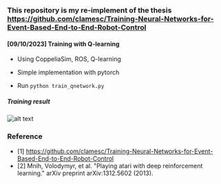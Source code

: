 ### This repository is my re-implement of the thesis https://github.com/clamesc/Training-Neural-Networks-for-Event-Based-End-to-End-Robot-Control
#### [09/10/2023] Training with Q-learning
* Using CoppeliaSim, ROS, Q-learning
* Simple implementation with pytorch

* Run `python train_qnetwork.py`
##### Training result
![alt text](/home/samvdh/2023_RL/code/land-following-with-reinforement-learning/figures/recording_2023_10_19-06_46-39.gif)  


### Reference
* [1] https://github.com/clamesc/Training-Neural-Networks-for-Event-Based-End-to-End-Robot-Control
* [2] Mnih, Volodymyr, et al. "Playing atari with deep reinforcement learning." arXiv preprint arXiv:1312.5602 (2013).
